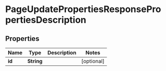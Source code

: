 

# PageUpdatePropertiesResponsePropertiesDescription


## Properties

| Name | Type | Description | Notes |
|------------ | ------------- | ------------- | -------------|
|**id** | **String** |  |  [optional] |



